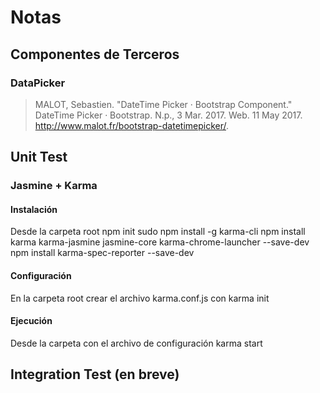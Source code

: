 # Notas

## Componentes de Terceros

### DataPicker

> MALOT, Sebastien. "DateTime Picker · Bootstrap Component." DateTime Picker · Bootstrap. N.p., 3 Mar. 2017. Web. 11 May 2017. <http://www.malot.fr/bootstrap-datetimepicker/>.



## Unit Test
### Jasmine  + Karma
#### Instalación
Desde la carpeta root
npm init
sudo npm install -g karma-cli
npm install karma karma-jasmine jasmine-core karma-chrome-launcher --save-dev
npm install karma-spec-reporter --save-dev
#### Configuración
En la carpeta root
crear el archivo karma.conf.js con 
karma init
#### Ejecución
Desde la carpeta con el archivo de configuración
karma start




## Integration Test (en breve)

